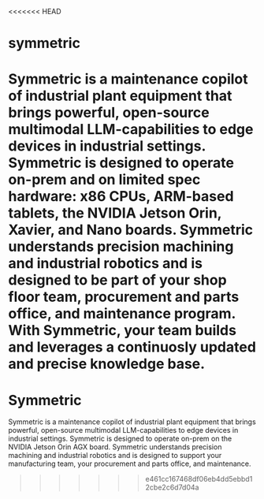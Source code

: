 <<<<<<< HEAD
# symmetric
Symmetric is a maintenance copilot of industrial plant equipment that brings powerful, open-source multimodal LLM-capabilities to edge devices in industrial settings. Symmetric is designed to operate on-prem and on limited spec hardware: x86 CPUs, ARM-based tablets, the NVIDIA Jetson Orin, Xavier, and Nano boards. Symmetric understands precision machining and industrial robotics and is designed to be part of your shop floor team, procurement and parts office, and maintenance program. With Symmetric, your team builds and leverages a continuosly updated and precise knowledge base.
=======
# Symmetric
Symmetric is a maintenance copilot of industrial plant equipment that brings powerful, open-source multimodal LLM-capabilities to edge devices in industrial settings. Symmetric is designed to operate on-prem on the NVIDIA Jetson Orin AGX board. Symmetric understands precision machining and industrial robotics and is designed to support your manufacturing team, your procurement and parts office, and maintenance.
>>>>>>> e461cc167468df06eb4dd5ebbd12cbe2c6d7d04a
